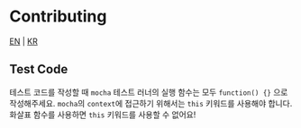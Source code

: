 # Contributing

[EN](./CONTRIBUTING.md) | [KR](./CONTRIBUTING_KR.md)

## Test Code

테스트 코드를 작성할 때 `mocha` 테스트 러너의 실행 함수는 모두 `function() {}` 으로 작성해주세요.
`mocha`의 `context`에 접근하기 위해서는 `this` 키워드를 사용해야 합니다.
화살표 함수를 사용하면 `this` 키워드를 사용할 수 없어요!
